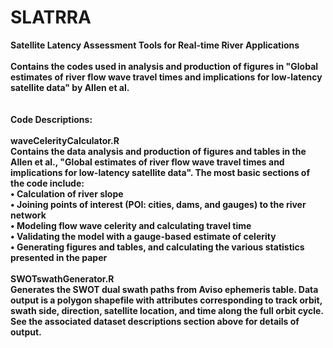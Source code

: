 # SLATRRA <br>
<b>S<b>atellite <b>L<b>atency <b>A<b>ssessment <b>T<b>ools for <b>R<b>eal-time <b>R<b>iver <b>A<b>pplications <br>
<br>
Contains the codes used in analysis and production of figures in "Global estimates of river flow wave travel times and implications for low-latency satellite data" by Allen et al. <br>
<br><br>
Code Descriptions: <br>
<br>
<b>waveCelerityCalculator.R</b><br>
Contains the data analysis and production of figures and tables in the Allen et al., "Global estimates of river flow wave travel times and implications for low-latency satellite data". The most basic sections of the code include: <br>
•	Calculation of river slope <br>
•	Joining points of interest (POI: cities, dams, and gauges) to the river network <br>
•	Modeling flow wave celerity and calculating travel time <br>
•	Validating the model with a gauge-based estimate of celerity <br>
•	Generating figures and tables, and calculating the various statistics presented in the paper <br>
<br>
<b>SWOTswathGenerator.R</b><br>
Generates the SWOT dual swath paths from Aviso ephemeris table. Data output is a polygon shapefile with attributes corresponding to track orbit, swath side, direction, satellite location, and time along the full orbit cycle. See the associated dataset descriptions section above for details of output.

